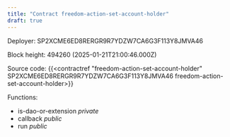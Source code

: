 ```yaml
---
title: "Contract freedom-action-set-account-holder"
draft: true
---
```

Deployer: SP2XCME6ED8RERGR9R7YDZW7CA6G3F113Y8JMVA46


 



Block height: 494260 (2025-01-21T21:00:46.000Z)

Source code: {{<contractref "freedom-action-set-account-holder" SP2XCME6ED8RERGR9R7YDZW7CA6G3F113Y8JMVA46 freedom-action-set-account-holder>}}

Functions:

* is-dao-or-extension _private_
* callback _public_
* run _public_
